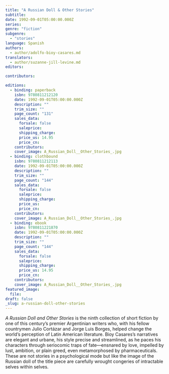 ```yaml
---
title: "A Russian Doll & Other Stories"
subtitle:
date: 1992-09-01T05:00:00.000Z
series:
genre: "fiction"
subgenre:
  - "stories"
language: Spanish
authors:
  - author/adolfo-bioy-casares.md
translators:
  - author/suzanne-jill-levine.md
editors:

contributors:

editions:
  - binding: paperback
    isbn: 9780811212120
    date: 1992-09-01T05:00:00.000Z
    description: ""
    trim_size: ""
    page_count: "131"
    sales_data:
      forsale: false
      saleprice:
      shipping_charge:
      price_us: 14.95
      price_cn:
    contributors:
    cover_image: A_Russian_Doll__Other_Stories_.jpg
  - binding: clothbound
    isbn: 9780811212113
    date: 1992-09-01T05:00:00.000Z
    description: ""
    trim_size: ""
    page_count: "144"
    sales_data:
      forsale: false
      saleprice:
      shipping_charge:
      price_us:
      price_cn:
    contributors:
    cover_image: A_Russian_Doll__Other_Stories_.jpg
  - binding: ebook
    isbn: 9780811221870
    date: 1992-09-01T05:00:00.000Z
    description: ""
    trim_size: ""
    page_count: "144"
    sales_data:
      forsale: false
      saleprice:
      shipping_charge:
      price_us: 14.95
      price_cn:
    contributors:
    cover_image: A_Russian_Doll__Other_Stories_.jpg
featured_image:
  file:
draft: false
_slug: a-russian-doll-other-stories
---
```


_A Russian Doll and Other Stories_ is the ninth collection of short fiction by one of this century’s premier Argentinian writers who, with his fellow countrymen Julio Cortázar and Jorge Luis Borges, helped change the world’s perception of Latin American literature. Bioy Casares’s narratives are elegant and urbane, his style precise and streamlined, as he paces his characters through seriocomic traps of fate––ensnared by love, impelled by lust, ambition, or plain greed, even metamorphosed by pharmaceuticals. These are not stories in a psychological mode but like the image of the Russian doll of the title piece are carefully wrought congeries of intractable selves within selves.

